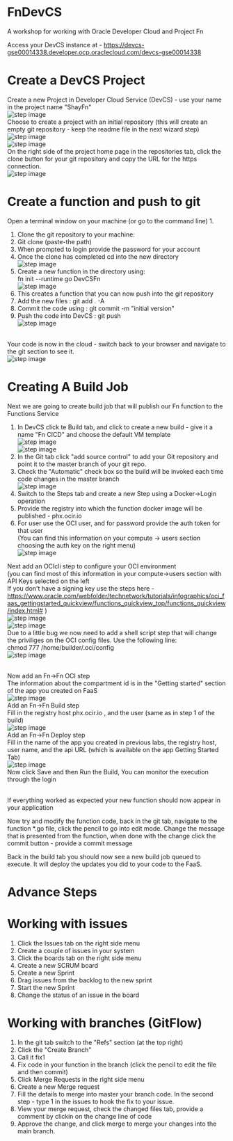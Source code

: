 # FnDevCS
A workshop for working with Oracle Developer Cloud and Project Fn

Access your DevCS instance at - https://devcs-gse00014338.developer.ocp.oraclecloud.com/devcs-gse00014338

# Create a DevCS Project
Create a new Project in Developer Cloud Service (DevCS) - use your name in the project name "ShayFn"
 <br>![step image](images/1.png)
</br>Choose to create a project with an initial repository (this will create an empty git repository - keep the readme file in the next wizard step)
<br> ![step image](images/2.png)
<br> ![step image](images/3.png)
</br>On the right side of the project home page in the repositories tab, click the clone button for your git repository and copy the URL for the https connection.
<br> ![step image](images/4.png)

# Create a function and push to git
Open a terminal window on your machine (or go to the command line)
1. 
1. Clone the git repository to your machine:
1. Git clone (paste-the path)
1. When prompted to login provide the password for your account
1. Once the clone has completed cd into the new directory
    <br> ![step image](images/5.png)
1. Create a new function in the directory using:
<br>    fn init --runtime go DevCSFn 
    <br> ![step image](images/6.png)
1. This creates a function that you can now push into the git repository
1. Add the new files : git add . -A
1. Commit the code using : git commit -m "initial version"
1. Push the code into DevCS : git push
    <br> ![step image](images/7.png)

</br>Your code is now in the cloud - switch back to your browser and navigate to the git section to see it.
    <br> ![step image](images/8.png)
    
# Creating A Build Job
Next we are going to create build job that will publish our Fn function to the Functions Service
</br>

1. In DevCS click te Build tab, and click to create a new build - give it a name "Fn CICD" and choose the default VM template
    <br> ![step image](images/10.png)
    <br> ![step image](images/11.png)
1. In the Git tab click "add source control" to add your Git repository and point it to the master branch of your git repo.
1. Check the "Automatic" check box so the build will be invoked each time code changes in the master branch
    <br> ![step image](images/12.png)
1. Switch to the Steps tab and create a new Step using a Docker->Login operation
1. Provide the registry into which the function docker image will be published - phx.ocir.io
1. For user use the OCI user, and for password provide the auth token for that user
</br>(You can find this information on your compute -> users section choosing the auth key on the right menu)
    <br> ![step image](images/13.png)

Next add an OCIcli step to configure your OCI environment 
</br>(you can find most of this information in your compute->users section with API Keys selected on the left
</br>If you don't have a signing key use the steps here - https://www.oracle.com/webfolder/technetwork/tutorials/infographics/oci_faas_gettingstarted_quickview/functions_quickview_top/functions_quickview/index.html# )
    <br> ![step image](images/14.png)
    <br> ![step image](images/17.png)
</br>Due to a little bug we now need to add a shell script step that will change the priviliges on the OCI config files. Use the following line:
</br>chmod 777 /home/builder/.oci/config 
    <br> ![step image](images/18.png)
    
</br>Now add an Fn->Fn OCI step 
</br>The information about the compartment id is in the "Getting started" section of the app you created on FaaS
    <br> ![step image](images/19.png)
</br>Add an Fn->Fn Build step
</br>Fill in the registry host phx.ocir.io , and the user (same as in step 1 of the build)
    <br> ![step image](images/21.png)
</br>Add an Fn->Fn Deploy step 
</br>Fill in the name of the app you created in previous labs, the registry host, user name, 
    and the api URL (which is available on the app Getting Started Tab)
    <br> ![step image](images/22.png)
</br>Now click Save and then Run the Build, You can monitor the execution through the login

</br>If everything worked as expected your new function should now appear in your application

Now try and modify the function code, back in the git tab, navigate to the function *.go file, click the pencil to go into edit mode.
Change the message that is presented from the function, when done with the change click the commit button - provide a commit message

Back in the build tab you should now see a new build job queued to execute. It will deploy the updates you did to your code to the FaaS.

# Advance Steps

# Working with issues
1. Click the Issues tab on the right side menu
1. Create a couple of issues in your system
1. Click the boards tab on the right side menu
1. Create a new SCRUM board
1. Create a new Sprint
1. Drag issues from the backlog to the new sprint
1. Start the new Sprint
1. Change the status of an issue in the board

# Working with branches (GitFlow)
1. In the git tab switch to the "Refs" section (at the top right)
1. Click the "Create Branch"
1. Call it fix1
1. Fix code in your function in the branch (click the pencil to edit the file and then commit)
1. Click Merge Requests in the right side menu
1. Create a new Merge request
1. Fill the details to merge into master your branch code. In the second step - type 1 in the issues to hook the fix to your issue.
1. View your merge request, check the changed files tab, provide a comment by clickin on the change line of code
1. Approve the change, and click merge to merge your changes into the main branch.
